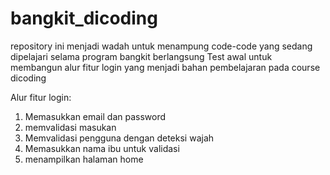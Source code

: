 # bangkit_dicoding
repository ini menjadi wadah untuk menampung code-code yang sedang dipelajari selama program bangkit berlangsung
Test awal untuk membangun alur fitur login yang menjadi bahan pembelajaran pada course dicoding

Alur fitur login: 
1. Memasukkan email dan password
2. memvalidasi masukan
3. Memvalidasi pengguna dengan deteksi wajah
4. Memasukkan nama ibu untuk validasi
5. menampilkan halaman home
